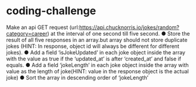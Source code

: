 # coding-challenge
Make an api GET request (url:https://api.chucknorris.io/jokes/random?category=career)
at the interval of one second till five second.
● Store the result of all five responses in an array.but array should not store duplicate
jokes (HINT: In response, object id will always be different for different jokes).
● Add a field ‘isJokeUpdated’ in each joke object inside the array with the value as true if
the ‘updated_at’ is after ‘created_at’ and false if equals.
● Add a field ‘jokeLength’ in each joke object inside the array with value as the length of
joke(HINT: value in the response object is the actual joke)
● Sort the array in descending order of ‘jokeLength’
